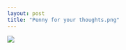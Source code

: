 ```yaml
---
layout: post
title: "Penny for your thoughts.png"
---
```

<img id="img" src=" {{ site.baseurl}}/images/26-08-18-20-Penny-for-your-thoughts.png"/>